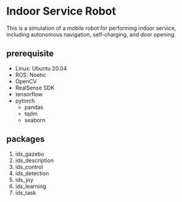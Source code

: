 # Indoor Service Robot
This is a simulation of a mobile robot for performing indoor service, including autonomous navigation, self-charging, and door opening.

## prerequisite
- Linux: Ubuntu 20.04
- ROS: Noetic
- OpenCV
- RealSense SDK
- tensorflow
- pytorch
  - pandas
  - tqdm
  - seaborn

## packages
1. ids_gazebo
2. ids_description
3. ids_control
4. ids_detection
5. ids_joy
6. ids_learning
7. ids_task
